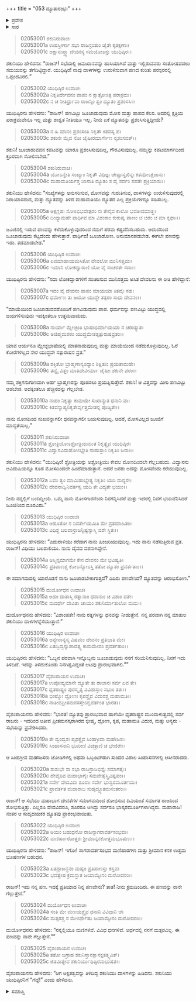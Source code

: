 +++
title = "053 ದ್ಯೂತಾರಂಭಃ"
+++

<details><summary>ಪ್ರವೇಶ</summary>


।।   ಓಂ ಓಂ ನಮೋ ನಾರಾಯಣಾಯ।।   ಶ್ರೀ ವೇದವ್ಯಾಸಾಯ ನಮಃ ।।

ಶ್ರೀ ಕೃಷ್ಣದ್ವೈಪಾಯನ ವೇದವ್ಯಾಸ ವಿರಚಿತ  

**ಶ್ರೀ ಮಹಾಭಾರತ**

**ಸಭಾ ಪರ್ವ**

**ದ್ಯೂತ ಪರ್ವ**

**ಅಧ್ಯಾಯ 53**

</details>


<details><summary>ಸಾರ</summary>

ಯುಧಿಷ್ಠಿರ-ಶಕುನಿಯರ ಸಂವಾದ ಮತ್ತು ದ್ಯೂತಾರಂಭ (1-21). ಮೊದಲನೆಯ ಪಣವನ್ನು ಶಕುನಿಯು ದುರ್ಯೋಧನನಿಗೆ ಗೆದ್ದುದುದು (22-25).

</details>


> 02053001 ಶಕುನಿರುವಾಚ।  
02053001a ಉಪಸ್ತೀರ್ಣಾ ಸಭಾ ರಾಜನ್ರಂತುಂ ಚೈತೇ ಕೃತಕ್ಷಣಾಃ।  
02053001c ಅಕ್ಷಾನುಪ್ತ್ವಾ ದೇವನಸ್ಯ ಸಮಯೋಽಸ್ತು ಯುಧಿಷ್ಠಿರ।।

ಶಕುನಿಯು ಹೇಳಿದನು: “ರಾಜನ್! ಸಭೆಯಲ್ಲಿ ಜಮಖಾನವನ್ನು ಹಾಸಿಯಾಗಿದೆ ಮತ್ತು ಇಲ್ಲಿರುವವರು ಸಂತೋಷಪಡಲು ಸಮಯವನ್ನು ತೆಗೆದಿಟ್ಟಿದ್ದಾರೆ. ಯುಧಿಷ್ಠಿರ! ನಾವು ದಾಳಗಳನ್ನು ಉರುಳಿಸುವಾಗ ಪಣದ ಕುರಿತು ಪರಸ್ಪರರಲ್ಲಿ ಒಪ್ಪಂದವಿರಲಿ.”

> 02053002 ಯುಧಿಷ್ಠಿರ ಉವಾಚ।  
02053002a ನಿಕೃತಿರ್ದೇವನಂ ಪಾಪಂ ನ ಕ್ಷಾತ್ರೋಽತ್ರ ಪರಾಕ್ರಮಃ।   
02053002c ನ ಚ ನೀತಿರ್ಧ್ರುವಾ ರಾಜನ್ಕಿಂ ತ್ವಂ ದ್ಯೂತಂ ಪ್ರಶಂಸಸಿ।।

ಯುಧಿಷ್ಠಿರನು ಹೇಳಿದನು: “ರಾಜನ್! ಪಣವಿಟ್ಟು ಜೂಜಾಡುವುದು ಮೋಸ ಮತ್ತು ಪಾಪದ ಕೆಲಸ. ಅದರಲ್ಲಿ ಕ್ಷತ್ರಿಯ ಪರಾಕ್ರಮವೇನೂ ಇಲ್ಲ ಮತ್ತು ಶಾಶ್ವತ ನೀತಿಯೂ ಇಲ್ಲ. ನೀನು ಏಕೆ ದ್ಯೂತವನ್ನು ಪ್ರಶಂಸಿಸುತ್ತಿದ್ದೀಯೆ?

> 02053003a ನ ಹಿ ಮಾನಂ ಪ್ರಶಂಸಂತಿ ನಿಕೃತೌ ಕಿತವಸ್ಯ ಹ।  
02053003c ಶಕುನೇ ಮೈವ ನೋ ಜೈಷೀರಮಾರ್ಗೇಣ ನೃಶಂಸವತ್।।

ಶಕುನಿ! ಜೂಜಾಡುವವನ ಕಪಟವನ್ನು ಯಾರೂ ಪ್ರಶಂಸಿಸುವುದಿಲ್ಲ, ಗೌರವಿಸುವುದಿಲ್ಲ. ನಮ್ಮನ್ನು ಕಪಟಮಾರ್ಗದಿಂದ ಕ್ರೂರವಾಗಿ ಸೋಲಿಸಬೇಡ.”

> 02053004 ಶಕುನಿರುವಾಚ।  
02053004a ಯೋಽನ್ವೇತಿ ಸಂಖ್ಯಾಂ ನಿಕೃತೌ ವಿಧಿಜ್ಞಃ
	ಚೇಷ್ಟಾಸ್ವಖಿನ್ನಃ ಕಿತವೋಽಕ್ಷಜಾಸು।  
> 02053004c ಮಹಾಮತಿರ್ಯಶ್ಚ ಜಾನಾತಿ ದ್ಯೂತಂ
	ಸ ವೈ ಸರ್ವಂ ಸಹತೇ ಪ್ರಕ್ರಿಯಾಸು।।  

ಶಕುನಿಯು ಹೇಳಿದನು: “ಸಂಖ್ಯೆಗಳನ್ನು ಅನುಸರಿಸುವ, ಮೋಸವನ್ನು ಗುರುತಿಸುವ, ದಾಳಗಳನ್ನು ಉರುಳಿಸುವುದರಲ್ಲಿ ನಿರಾಯಾಸನಾದ, ಮತ್ತು ದ್ಯೂತವನ್ನು ತಿಳಿದ ಮಹಾಮತಿಯು ದ್ಯೂತದ ಎಲ್ಲ ಪ್ರಕ್ರಿಯೆಗಳನ್ನೂ ಸಹಿಸಬಲ್ಲ.

> 02053005a ಅಕ್ಷಗ್ಲಹಃ ಸೋಽಭಿಭವೇತ್ಪರಂ ನಃ
	ತೇನೈವ ಕಾಲೋ ಭವತೀದಮಾತ್ಥ।   
> 02053005c ದೀವ್ಯಾಮಹೇ ಪಾರ್ಥಿವ ಮಾ ವಿಶಂಕಾಂ
	ಕುರುಷ್ವ ಪಾಣಂ ಚ ಚಿರಂ ಚ ಮಾ ಕೃಥಾಃ।।   

ಜೂಜಿನಲ್ಲಿ ಇಡುವ ಪಣವನ್ನು ಕಳೆದುಕೊಳ್ಳುವುದರಿಂದ ನಮಗೆ ಪರಮ ಕಷ್ಟವೆನಿಸಬಹುದು. ಆದುದರಿಂದ ಜೂಜಾಡುವುದು ಕೆಟ್ಟದೆಂದು ಹೇಳುತ್ತಾರೆ. ಪಾರ್ಥಿವ! ಜೂಜಾಡೋಣ. ಅನುಮಾನಪಡಬೇಡ. ಈಗಲೇ ಪಣವನ್ನು ಇಡು. ತಡಮಾಡಬೇಡ.”

> 02053006 ಯುಧಿಷ್ಠಿರ ಉವಾಚ।  
02053006a ಏವಮಾಹಾಯಮಸಿತೋ ದೇವಲೋ ಮುನಿಸತ್ತಮಃ।   
02053006c ಇಮಾನಿ ಲೋಕದ್ವಾರಾಣಿ ಯೋ ವೈ ಸಂಚರತೇ ಸದಾ।।

ಯುಧಿಷ್ಠಿರನು ಹೇಳಿದನು: “ಸದಾ ಲೋಕದ್ವಾರಗಳಿಗೆ ಸಂಚರಿಸುವ ಮುನಿಸತ್ತಮ ಅಸಿತ ದೇವಲನು ಈ ರೀತಿ ಹೇಳಿದ್ದಾನೆ:

> 02053007a ಇದಂ ವೈ ದೇವನಂ ಪಾಪಂ ಮಾಯಯಾ ಕಿತವೈಃ ಸಹ।  
02053007c ಧರ್ಮೇಣ ತು ಜಯೋ ಯುದ್ಧೇ ತತ್ಪರಂ ಸಾಧು ದೇವನಂ।।

“ಮಾಯೆಯಿಂದ ಜೂಜಾಡುವವರೊಂದಿಗೆ ಪಣವಿಡುವುದು ಪಾಪ. ಧರ್ಮವನ್ನು ಪಣವಿಟ್ಟು ಯುದ್ಧದಲ್ಲಿ ಜಯಗಳಿಸುವುದು ಇದಕ್ಕಿಂತಲೂ ಉತ್ತಮವಾದುದು.

> 02053008a ನಾರ್ಯಾ ಮ್ಲೇಚ್ಛಂತಿ ಭಾಷಾಭಿರ್ಮಾಯಯಾ ನ ಚರಂತ್ಯುತ।   
02053008c ಅಜಿಹ್ಮಮಶಠಂ ಯುದ್ಧಮೇತತ್ಸತ್ಪುರುಷವ್ರತಂ।।

ಯಾವ ಆರ್ಯನೂ ಮ್ಲೇಚ್ಛಭಾಷೆಯಲ್ಲಿ ಮಾತನಾಡುವುದಿಲ್ಲ ಮತ್ತು ಮಾಯೆಯಿಂದ ನಡೆದುಕೊಳ್ಳುವುದಿಲ್ಲ. ಓರೆ ಕೋರೆಗಳಿಲ್ಲದ ನೇರ ಯುದ್ಧವೇ ಸತ್ಪುರುಷನ ವ್ರತ.”

> 02053009a ಶಕ್ತಿತೋ ಬ್ರಾಹ್ಮಣಾನ್ವಂದ್ಯಾಂ ಶಿಕ್ಷಿತುಂ ಪ್ರಯತಾಮಹೇ।  
02053009c ತದ್ವೈ ವಿತ್ತಂ ಮಾತಿದೇವೀರ್ಮಾ ಜೈಷೀಃ ಶಕುನೇ ಪರಂ।।

ನಮ್ಮ ಶಕ್ತಿಗನುಗುಣವಾಗಿ ಅರ್ಹ ಬ್ರಾಹ್ಮಣರನ್ನು ಪೂಜಿಸಲು ಪ್ರಯತ್ನಿಸುತ್ತೇವೆ. ಶಕುನಿ! ಆ ವಿತ್ತವನ್ನು ಮೀರಿ ಪಣವಿಟ್ಟು ಆಡಬೇಡ. ಅದಕ್ಕಿಂತಲೂ ಹೆಚ್ಚಿನದನ್ನು ಗೆಲ್ಲಬೇಡ.

> 02053010a ನಾಹಂ ನಿಕೃತ್ಯಾ ಕಾಮಯೇ ಸುಖಾನ್ಯುತ ಧನಾನಿ ವಾ।  
02053010c ಕಿತವಸ್ಯಾಪ್ಯನಿಕೃತೇರ್ವೃತ್ತಮೇತನ್ನ ಪೂಜ್ಯತೇ।।

ನಾನು ಮೋಸದಿಂದ ಸುಖವನ್ನಾಗಲೀ ಧನವನ್ನಾಗಲೀ ಬಯಸುವುದಿಲ್ಲ. ಆದರೆ, ಮೋಸವಿಲ್ಲದ ಜೂಜಿಗೆ ಮಾನ್ಯತೆಯಿಲ್ಲ.”

> 02053011 ಶಕುನಿರುವಾಚ।  
02053011a ಶ್ರೋತ್ರಿಯೋಽಶ್ರೋತ್ರಿಯಮುತ ನಿಕೃತ್ಯೈವ ಯುಧಿಷ್ಠಿರ।  
02053011c ವಿದ್ವಾನವಿದುಷೋಽಭ್ಯೇತಿ ನಾಹುಸ್ತಾಂ ನಿಕೃತಿಂ ಜನಾಃ।।

ಶಕುನಿಯು ಹೇಳಿದನು: “ಯುಧಿಷ್ಠಿರ! ಶ್ರೋತ್ರಿಯನ್ನು ಅಶ್ರೋತ್ರಿಯು ಕೇವಲ ಮೋಸದಿಂದಲೇ ಗೆಲ್ಲಬಹುದು. ವಿದ್ವಾನನು ಅವಿದುಷಿಯನ್ನೂ ಕೂಡ ಮೋಸದಿಂದಲೇ ಹಿಂದೆಮಾಡುತ್ತಾನೆ. ಆದರೆ ಜನರು ಅದನ್ನು ಮೋಸವೆಂದು ಕರೆಯುವುದಿಲ್ಲ.

> 02053012a ಏವಂ ತ್ವಂ ಮಾಮಿಹಾಭ್ಯೇತ್ಯ ನಿಕೃತಿಂ ಯದಿ ಮನ್ಯಸೇ।  
02053012c ದೇವನಾದ್ವಿನಿವರ್ತಸ್ವ ಯದಿ ತೇ ವಿದ್ಯತೇ ಭಯಂ।।

ನೀನು ನನ್ನಲ್ಲಿಗೆ ಬಂದಿದ್ದೀಯೆ. ಒಮ್ಮೆ ನಾನು ಮೋಸಗಾರನೆಂದು ನಿನಗನ್ನಿಸಿದರೆ ಮತ್ತು ಇದರಲ್ಲಿ ನಿನಗೆ ಭಯವೆನಿಸಿದರೆ ಜೂಜಿನಿಂದ ದೂರವಿರು.”

> 02053013 ಯುಧಿಷ್ಠಿರ ಉವಾಚ।  
02053013a ಆಹೂತೋ ನ ನಿವರ್ತೇಯಮಿತಿ ಮೇ ವ್ರತಮಾಹಿತಂ।  
02053013c ವಿಧಿಶ್ಚ ಬಲವಾನ್ರಾಜನ್ದಿಷ್ಟಸ್ಯಾಸ್ಮಿ ವಶೇ ಸ್ಥಿತಃ।।

ಯುಧಿಷ್ಠಿರನು ಹೇಳಿದನು: “ಎದುರಾಳಿಯು ಕರೆದಾಗ ನಾನು ಹಿಂಜರಿಯುವುದಿಲ್ಲ. ಇದು ನಾನು ನಡೆಸುತ್ತಿರುವ ವ್ರತ. ರಾಜನ್! ವಿಧಿಯು ಬಲಶಾಲಿಯು. ನಾನು ದೈವದ ವಶನಾಗಿದ್ದೇನೆ.

> 02053014a ಅಸ್ಮಿನ್ಸಮಾಗಮೇ ಕೇನ ದೇವನಂ ಮೇ ಭವಿಷ್ಯತಿ।  
02053014c ಪ್ರತಿಪಾಣಶ್ಚ ಕೋಽನ್ಯೋಽಸ್ತಿ ತತೋ ದ್ಯೂತಂ ಪ್ರವರ್ತತಾಂ।।

ಈ ಸಮಾಗಮದಲ್ಲಿ ಯಾರೊಡನೆ ನಾನು ಜೂಜಾಡಬೇಕಾಗುತ್ತದೆ? ಎದಿರು ಪಣವೇನಿದೆ? ದ್ಯೂತವನ್ನು ಆರಂಭಿಸೋಣ.”

> 02053015 ದುರ್ಯೋಧನ ಉವಾಚ।  
02053015a ಅಹಂ ದಾತಾಸ್ಮಿ ರತ್ನಾನಾಂ ಧನಾನಾಂ ಚ ವಿಶಾಂ ಪತೇ।  
02053015c ಮದರ್ಥೇ ದೇವಿತಾ ಚಾಯಂ ಶಕುನಿರ್ಮಾತುಲೋ ಮಮ।।

ದುರ್ಯೋಧನನು ಹೇಳಿದನು: “ವಿಶಾಂಪತೇ! ನಾನು ರತ್ನಗಳನ್ನು ಧನವನ್ನು ನೀಡುತ್ತೇನೆ. ನನ್ನ ಪರವಾಗಿ ನನ್ನ ಮಾತುಲ ಶಕುನಿಯು ದಾಳಗಳನ್ನೆಸೆಯುತ್ತಾನೆ.”

> 02053016 ಯುಧಿಷ್ಠಿರ ಉವಾಚ।  
02053016a ಅನ್ಯೇನಾನ್ಯಸ್ಯ ವಿಷಮಂ ದೇವನಂ ಪ್ರತಿಭಾತಿ ಮೇ।   
02053016c ಏತದ್ವಿದ್ವನ್ನುಪಾದತ್ಸ್ವ ಕಾಮಮೇವಂ ಪ್ರವರ್ತತಾಂ।।

ಯುಧಿಷ್ಠಿರನು ಹೇಳಿದನು: “ಒಬ್ಬನ ಪರವಾಗಿ ಇನ್ನೊಬ್ಬನು ಜೂಜಾಡುವುದು ನನಗೆ ಸರಿಯೆನಿಸುವುದಿಲ್ಲ. ನಿನಗೆ ಇದು ತಿಳಿದಿದೆ. ಇದನ್ನು ತಿಳಿದುಕೊಂಡು ನಿನಗಿಷ್ಟವಿದ್ದಂತೆ ಆಟವು ಪ್ರಾರಂಭವಾಗಲಿ.””

> 02053017 ವೈಶಂಪಾಯನ ಉವಾಚ।  
02053017a ಉಪೋಹ್ಯಮಾನೇ ದ್ಯೂತೇ ತು ರಾಜಾನಃ ಸರ್ವ ಏವ ತೇ।  
02053017c ಧೃತರಾಷ್ಟ್ರಂ ಪುರಸ್ಕೃತ್ಯ ವಿವಿಶುಸ್ತಾಂ ಸಭಾಂ ತತಃ।।  
02053018a ಭೀಷ್ಮೋ ದ್ರೋಣಃ ಕೃಪಶ್ಚೈವ ವಿದುರಶ್ಚ ಮಹಾಮತಿಃ।  
02053018c ನಾತೀವಪ್ರೀತಮನಸಸ್ತೇಽನ್ವವರ್ತಂತ ಭಾರತ।।

ವೈಶಂಪಾಯನನು ಹೇಳಿದನು: “ಭಾರತ! ದ್ಯೂತವು ಪ್ರಾರಂಭವಾದ ಹಾಗೆಯೇ ಧೃತರಾಷ್ಟ್ರನ ಮುಂದಾಳುತ್ವದಲ್ಲಿ ಸರ್ವ ರಾಜರು - ಇದರಿಂದ ಅತೀವ ಪ್ರೀತಮನಸ್ಕರಾಗಿರದ ಭೀಷ್ಮ, ದ್ರೋಣ, ಕೃಪ, ಮಹಾಮತಿ ವಿದುರ, ಮತ್ತು ಅನ್ಯರು - ಸಭೆಯನ್ನು ಪ್ರವೇಶಿಸಿದರು.

> 02053019a ತೇ ದ್ವಂದ್ವಶಃ ಪೃಥಕ್ಚೈವ ಸಿಂಹಗ್ರೀವಾ ಮಹೌಜಸಃ।  
02053019c ಸಿಂಹಾಸನಾನಿ ಭೂರೀಣಿ ವಿಚಿತ್ರಾಣಿ ಚ ಭೇಜಿರೇ।।

ಆ ಸಿಂಹಗ್ರೀವ ಮಹೌಜಸರು ಜೋಡಿಗಳಲ್ಲಿ ಅಥವಾ ಒಬ್ಬಂಟಿಗರಾಗಿ ಸುಂದರ ವಿಶಾಲ ಸಿಂಹಾಸನಗಳಲ್ಲಿ ಆಸೀನರಾದರು.

> 02053020a ಶುಶುಭೇ ಸಾ ಸಭಾ ರಾಜನ್ರಾಜಭಿಸ್ತೈಃ ಸಮಾಗತೈಃ।  
02053020c ದೇವೈರಿವ ಮಹಾಭಾಗೈಃ ಸಮವೇತೈಸ್ತ್ರಿವಿಷ್ಟಪಂ।।  
02053021a ಸರ್ವೇ ವೇದವಿದಃ ಶೂರಾಃ ಸರ್ವೇ ಭಾಸ್ವರಮೂರ್ತಯಃ।   
02053021c ಪ್ರಾವರ್ತತ ಮಹಾರಾಜ ಸುಹೃದ್ದ್ಯೂತಮನಂತರಂ।।

ರಾಜನ್! ಆ ಸಭೆಯು ಮಹಾಭಾಗ ದೇವತೆಗಳ ಸಮಾಗಮದಿಂದ ಶೋಭಿಸುವ ದಿವಿಯಂತೆ ಸಮಾಗತ ರಾಜರಿಂದ ಶೋಭಿಸುತ್ತಿತ್ತು. ಎಲ್ಲರೂ ವೇದವಿದರೂ, ಶೂರರೂ ಆಗಿದ್ದು ಸರ್ವರೂ ಭಾಸ್ಕರಮೂರ್ತಿಗಳಾಗಿದ್ದರು. ಮಹಾರಾಜ! ನಂತರ ಆ ಸುಹೃದಯಕರ ದ್ಯೂತವು ಪ್ರಾರಂಭವಾಯಿತು.

> 02053022 ಯುಧಿಷ್ಠಿರ ಉವಾಚ।   
02053022a ಅಯಂ ಬಹುಧನೋ ರಾಜನ್ಸಾಗರಾವರ್ತಸಂಭವಃ।  
02053022c ಮಣಿರ್ಹಾರೋತ್ತರಃ ಶ್ರೀಮಾನ್ಕನಕೋತ್ತಮಭೂಷಣಃ।।

ಯುಧಿಷ್ಠಿರನು ಹೇಳಿದನು: “ರಾಜನ್! ಇಗೋ! ಸಾಗರಾವರ್ತಸಂಭವ ಮಣಿಹಾರಗಳು ಮತ್ತು ಶ್ರೀಮಾನ ಕನಕ ಉತ್ತಮ ಭೂಷಣಗಳ ಬಹುಧನ.

> 02053023a ಏತದ್ರಾಜನ್ಧನಂ ಮಹ್ಯಂ ಪ್ರತಿಪಾಣಸ್ತು ಕಸ್ತವ।  
02053023c ಭವತ್ವೇಷ ಕ್ರಮಸ್ತಾತ ಜಯಾಮ್ಯೇನಂ ದುರೋದರಂ।।

ರಾಜನ್! ಇದು ನನ್ನ ಪಣ. ಇದಕ್ಕೆ ಪ್ರತಿಯಾದ ನಿನ್ನ ಪಣವೇನು? ತಾತ! ನೀನು ಕ್ರಮದಿಂದಿರು. ಈ ಪಣವನ್ನು ನಾನೇ ಗೆಲ್ಲುತ್ತೇನೆ.”

> 02053024 ದುರ್ಯೋಧನ ಉವಾಚ।  
02053024a ಸಂತಿ ಮೇ ಮಣಯಶ್ಚೈವ ಧನಾನಿ ವಿವಿಧಾನಿ ಚ।  
02053024c ಮತ್ಸರಶ್ಚ ನ ಮೇಽರ್ಥೇಷು ಜಯಾಮ್ಯೇನಂ ದುರೋದರಂ।।

ದುರ್ಯೋಧನನು ಹೇಳಿದನು: “ನನ್ನಲ್ಲಿಯೂ ಮಣಿಗಳಿವೆ. ವಿವಿಧ ಧನಗಳಿವೆ. ಅರ್ಥದಲ್ಲಿ ನನಗೆ ಮತ್ಸರವಿಲ್ಲ. ಈ ಪಣವನ್ನು ನಾನೇ ಗೆಲ್ಲುತ್ತೇನೆ.””

> 02053025 ವೈಶಂಪಾಯನ ಉವಾಚ।  
02053025a ತತೋ ಜಗ್ರಾಹ ಶಕುನಿಸ್ತಾನಕ್ಷಾನಕ್ಷತತ್ತ್ವವಿತ್।  
02053025c ಜಿತಮಿತ್ಯೇವ ಶಕುನಿರ್ಯುಧಿಷ್ಠಿರಮಭಾಷತ।।

ವೈಶಂಪಾಯನನು ಹೇಳಿದನು: “ಆಗ ಅಕ್ಷತತ್ವವನ್ನು ತಿಳಿದಿದ್ದ ಶಕುನಿಯು ದಾಳಗಳನ್ನು ಹಿಡಿದನು. ಶಕುನಿಯು ಯುಧಿಷ್ಠಿರನಿಗೆ “ಗೆದ್ದೆ!” ಎಂದು ಹೇಳಿದನು.

<details><summary>ಸಮಾಪ್ತಿ</summary>


ಇತಿ ಶ್ರೀ ಮಹಾಭಾರತೇ ಸಭಾಪರ್ವಣಿ ದ್ಯೂತಪರ್ವಣಿ ದ್ಯೂತಾರಂಭೇ ತ್ರಿಪಂಚಶತ್ತಮೋಽಧ್ಯಾಯಃ।।  
ಇದು ಶ್ರೀ ಮಹಾಭಾರತದಲ್ಲಿ ಸಭಾಪರ್ವದಲ್ಲಿ ದ್ಯೂತಪರ್ವದಲ್ಲಿ ದ್ಯೂತಾರಂಭ ಎನ್ನುವ ಐವತ್ಮೂರನೆಯ ಅಧ್ಯಾಯವು.


</details>
